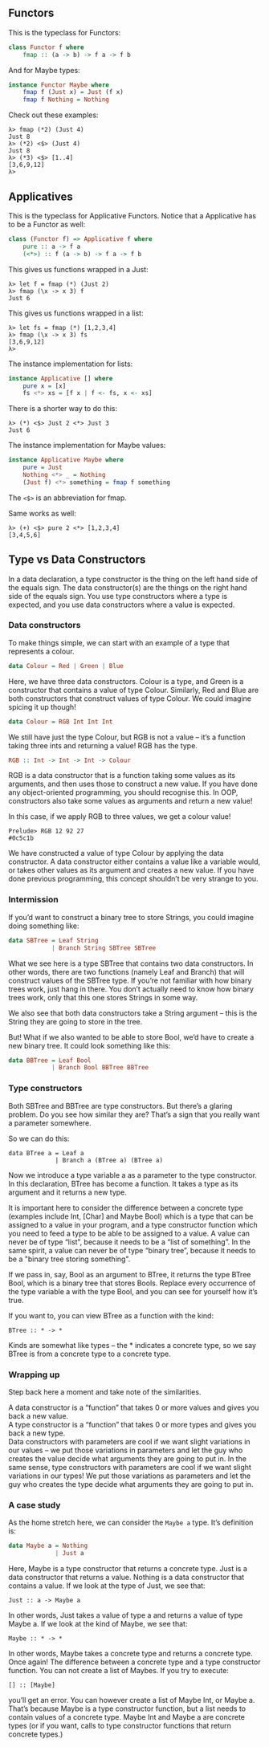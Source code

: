 ## Functors

This is the typeclass for Functors:

```haskell
class Functor f where
    fmap :: (a -> b) -> f a -> f b
```

And for Maybe types:

```haskell
instance Functor Maybe where
    fmap f (Just x) = Just (f x)
    fmap f Nothing = Nothing
```

Check out these examples:

```shell
λ> fmap (*2) (Just 4)
Just 8
λ> (*2) <$> (Just 4)
Just 8
λ> (*3) <$> [1..4]
[3,6,9,12]
λ>
```

## Applicatives

This is the typeclass for Applicative Functors. Notice that a Applicative has to be a Functor as well:

```haskell
class (Functor f) => Applicative f where
    pure :: a -> f a
    (<*>) :: f (a -> b) -> f a -> f b
```

This gives us functions wrapped in a Just:

```shell
λ> let f = fmap (*) (Just 2)
λ> fmap (\x -> x 3) f
Just 6
```

This gives us functions wrapped in a list:

```shell
λ> let fs = fmap (*) [1,2,3,4]
λ> fmap (\x -> x 3) fs
[3,6,9,12]
λ>
```

The instance implementation for lists:
```haskell
instance Applicative [] where
    pure x = [x]
    fs <*> xs = [f x | f <- fs, x <- xs]
```

There is a shorter way to do this:

```shell
λ> (*) <$> Just 2 <*> Just 3
Just 6
```

The instance implementation for Maybe values:
```haskell
instance Applicative Maybe where
    pure = Just
    Nothing <*> _ = Nothing
    (Just f) <*> something = fmap f something
```

The `<$>` is an abbreviation for fmap.

Same works as well:

```shell
λ> (+) <$> pure 2 <*> [1,2,3,4]
[3,4,5,6]
```

## Type vs Data Constructors
In a data declaration, a type constructor is the thing on the left hand side of the equals sign. The data constructor(s) are the things on the right hand side of the equals sign. You use type constructors where a type is expected, and you use data constructors where a value is expected.

### Data constructors
To make things simple, we can start with an example of a type that represents a colour.

```haskell
data Colour = Red | Green | Blue
```

Here, we have three data constructors. Colour is a type, and Green is a constructor that contains a value of type Colour. Similarly, Red and Blue are both constructors that construct values of type Colour. We could imagine spicing it up though!

```haskell
data Colour = RGB Int Int Int
```

We still have just the type Colour, but RGB is not a value – it’s a function taking three ints and returning a value! RGB has the type.

```haskell
RGB :: Int -> Int -> Int -> Colour
```

RGB is a data constructor that is a function taking some values as its arguments, and then uses those to construct a new value. If you have done any object-oriented programming, you should recognise this. In OOP, constructors also take some values as arguments and return a new value!

In this case, if we apply RGB to three values, we get a colour value!

```shell
Prelude> RGB 12 92 27
#0c5c1b
```

We have constructed a value of type Colour by applying the data constructor. A data constructor either contains a value like a variable would, or takes other values as its argument and creates a new value. If you have done previous programming, this concept shouldn’t be very strange to you.

### Intermission

If you’d want to construct a binary tree to store Strings, you could imagine doing something like:

```haskell
data SBTree = Leaf String
            | Branch String SBTree SBTree
```
What we see here is a type SBTree that contains two data constructors. In other words, there are two functions (namely Leaf and Branch) that will construct values of the SBTree type. If you’re not familiar with how binary trees work, just hang in there. You don’t actually need to know how binary trees work, only that this one stores Strings in some way.

We also see that both data constructors take a String argument – this is the String they are going to store in the tree.

But! What if we also wanted to be able to store Bool, we’d have to create a new binary tree. It could look something like this:

```haskell
data BBTree = Leaf Bool
            | Branch Bool BBTree BBTree
```

### Type constructors

Both SBTree and BBTree are type constructors. But there’s a glaring problem. Do you see how similar they are? That’s a sign that you really want a parameter somewhere.

So we can do this:

```
data BTree a = Leaf a
             | Branch a (BTree a) (BTree a)
```

Now we introduce a type variable a as a parameter to the type constructor. In this declaration, BTree has become a function. It takes a type as its argument and it returns a new type.

It is important here to consider the difference between a concrete type (examples include Int, [Char] and Maybe Bool) which is a type that can be assigned to a value in your program, and a type constructor function which you need to feed a type to be able to be assigned to a value. A value can never be of type “list”, because it needs to be a “list of something”. In the same spirit, a value can never be of type “binary tree”, because it needs to be a "binary tree storing something".

If we pass in, say, Bool as an argument to BTree, it returns the type BTree Bool, which is a binary tree that stores Bools. Replace every occurrence of the type variable a with the type Bool, and you can see for yourself how it’s true.

If you want to, you can view BTree as a function with the kind:

```shell
BTree :: * -> *
```

Kinds are somewhat like types – the * indicates a concrete type, so we say BTree is from a concrete type to a concrete type.

### Wrapping up

Step back here a moment and take note of the similarities.

A data constructor is a “function” that takes 0 or more values and gives you back a new value.<br>
A type constructor is a “function” that takes 0 or more types and gives you back a new type.<br>
Data constructors with parameters are cool if we want slight variations in our values – we put those variations in parameters and let the guy who creates the value decide what arguments they are going to put in. In the same sense, type constructors with parameters are cool if we want slight variations in our types! We put those variations as parameters and let the guy who creates the type decide what arguments they are going to put in.

### A case study

As the home stretch here, we can consider the <code>Maybe a</code> type. It’s definition is:

```haskell
data Maybe a = Nothing
             | Just a
```

Here, Maybe is a type constructor that returns a concrete type. Just is a data constructor that returns a value. Nothing is a data constructor that contains a value. If we look at the type of Just, we see that:

```shell
Just :: a -> Maybe a
```

In other words, Just takes a value of type a and returns a value of type Maybe a. If we look at the kind of Maybe, we see that:

```shell
Maybe :: * -> *
```

In other words, Maybe takes a concrete type and returns a concrete type.
Once again! The difference between a concrete type and a type constructor function. You can not create a list of Maybes. If you try to execute:


```shell
[] :: [Maybe]
```

you’ll get an error. You can however create a list of Maybe Int, or Maybe a. That’s because Maybe is a type constructor function, but a list needs to contain values of a concrete type. Maybe Int and Maybe a are concrete types (or if you want, calls to type constructor functions that return concrete types.)
